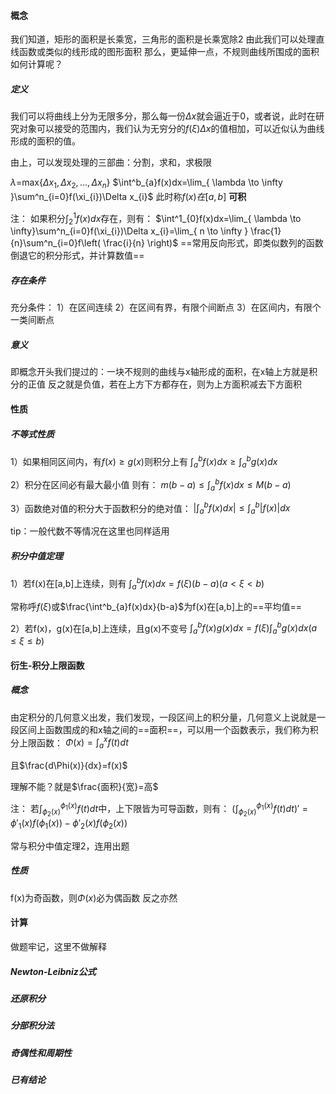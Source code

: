 #### 概念
我们知道，矩形的面积是长乘宽，三角形的面积是长乘宽除2
由此我们可以处理直线函数或类似的线形成的图形面积
那么，更延伸一点，不规则曲线所围成的面积如何计算呢？
##### 定义
我们可以将曲线上分为无限多分，那么每一份$\Delta x$就会逼近于0，或者说，此时在研究对象可以接受的范围内，我们认为无穷分的$f(\xi)\Delta x$的值相加，可以近似认为曲线形成的面积的值。

由上，可以发现处理的三部曲：分割，求和，求极限


$\lambda$=max{$\Delta x_{1},\Delta x_{2},\dots,\Delta x_{n}$}
$\int^b_{a}f(x)dx=\lim_{ \lambda \to \infty }\sum^n_{i=0}f(\xi_{i})\Delta x_{i}$
此时称$f(x)在[a,b]$ **可积**

注：
如果积分$\int^1_{2}f(x)dx$存在，则有：
$\int^1_{0}f(x)dx=\lim_{ \lambda \to \infty}\sum^n_{i=0}f(\xi_{i})\Delta x_{i}=\lim_{ n \to \infty } \frac{1}{n}\sum^n_{i=0}f\left(  \frac{i}{n} \right)$
==常用反向形式，即类似数列的函数倒退它的积分形式，并计算数值==
##### 存在条件
充分条件：
1）在区间连续
2）在区间有界，有限个间断点
3）在区间内，有限个一类间断点
##### 意义
即概念开头我们提过的：一块不规则的曲线与x轴形成的面积，在x轴上方就是积分的正值
反之就是负值，若在上方下方都存在，则为上方面积减去下方面积
#### 性质
##### 不等式性质
1）如果相同区间内，有$f(x)\geq g(x)$则积分上有
$\int^b_{a}f(x)dx\geq \int^b_{a}g(x)dx$

2）积分在区间必有最大最小值
则有：
$m(b-a)\leq \int^b_{a}f(x)dx\leq M(b-a)$

3）函数绝对值的积分大于函数积分的绝对值：
$\vert \int^b_{a}f(x)dx \vert\leq \int^b_{a}\vert f(x)\vert dx$

tip：一般代数不等情况在这里也同样适用
##### 积分中值定理
1）若f(x)在[a,b]上连续，则有
$\int^b_{a}f(x)dx=f(\xi)(b-a)(a<\xi<b)$

常称呼$f(\xi)$或$\frac{\int^b_{a}f(x)dx}{b-a}$为f(x)在[a,b]上的==平均值==

2）若f(x)，g(x)在[a,b]上连续，且g(x)不变号
$\int^b_{a}f(x)g(x)dx=f(\xi)\int^b_{a}g(x)dx(a\leq \xi\leq b)$

#### 衍生-积分上限函数
##### 概念
由定积分的几何意义出发，我们发现，一段区间上的积分量，几何意义上说就是一段区间上函数围成的和x轴之间的==面积==，可以用一个函数表示，我们称为积分上限函数：
$\Phi(x)=\int^x_{a}f(t)dt$

且$\frac{d\Phi(x)}{dx}=f(x)$

理解不能？就是$\frac{面积}{宽}=高$

注：
若$\int^{\phi_{1}(x)}_{\phi_{2}(x)}f(t)dt$中，上下限皆为可导函数，则有：
$(\int^{\phi_{1}(x)}_{\phi_{2}(x)}f(t)dt)'=\phi'_{1}(x)f(\phi_{1}(x))-\phi'_{2}(x)f(\phi_{2}(x))$

常与积分中值定理2，连用出题
##### 性质
f(x)为奇函数，则$\Phi(x)$必为偶函数
反之亦然
#### 计算
做题牢记，这里不做解释
##### Newton-Leibniz公式


##### 还原积分


##### 分部积分法


##### 奇偶性和周期性


##### 已有结论

